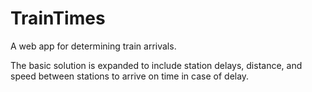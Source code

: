 # TrainTimes
A web app for determining train arrivals. 

The basic solution is expanded to include station delays, distance, and speed between stations to arrive on time in case of delay.
